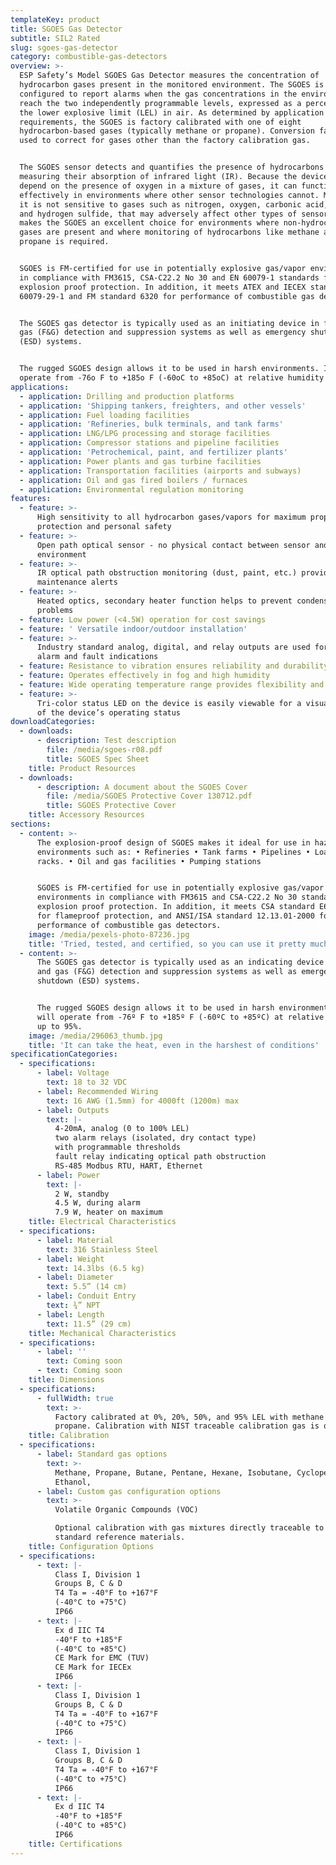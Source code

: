 ```yaml
---
templateKey: product
title: SGOES Gas Detector
subtitle: SIL2 Rated
slug: sgoes-gas-detector
category: combustible-gas-detectors
overview: >-
  ESP Safety’s Model SGOES Gas Detector measures the concentration of
  hydrocarbon gases present in the monitored environment. The SGOES is
  configured to report alarms when the gas concentrations in the environment
  reach the two independently programmable levels, expressed as a percentage of
  the lower explosive limit (LEL) in air. As determined by application
  requirements, the SGOES is factory calibrated with one of eight
  hydrocarbon-based gases (typically methane or propane). Conversion factors are
  used to correct for gases other than the factory calibration gas.


  The SGOES sensor detects and quantifies the presence of hydrocarbons by
  measuring their absorption of infrared light (IR). Because the device does not
  depend on the presence of oxygen in a mixture of gases, it can function
  effectively in environments where other sensor technologies cannot. Moreover,
  it is not sensitive to gases such as nitrogen, oxygen, carbonic acid, ammonia,
  and hydrogen sulfide, that may adversely affect other types of sensors. This
  makes the SGOES an excellent choice for environments where non-hydrocarbon
  gases are present and where monitoring of hydrocarbons like methane and
  propane is required.


  SGOES is FM-certified for use in potentially explosive gas/vapor environments
  in compliance with FM3615, CSA-C22.2 No 30 and EN 60079-1 standards for
  explosion proof protection. In addition, it meets ATEX and IECEX standard EN
  60079-29-1 and FM standard 6320 for performance of combustible gas detectors.


  The SGOES gas detector is typically used as an initiating device in fire and
  gas (F&G) detection and suppression systems as well as emergency shutdown
  (ESD) systems.


  The rugged SGOES design allows it to be used in harsh environments. It will
  operate from -76o F to +185o F (-60oC to +85oC) at relative humidity up to 95%
applications:
  - application: Drilling and production platforms
  - application: 'Shipping tankers, freighters, and other vessels'
  - application: Fuel loading facilities
  - application: 'Refineries, bulk terminals, and tank farms'
  - application: LNG/LPG processing and storage facilities
  - application: Compressor stations and pipeline facilities
  - application: 'Petrochemical, paint, and fertilizer plants'
  - application: Power plants and gas turbine facilities
  - application: Transportation facilities (airports and subways)
  - application: Oil and gas fired boilers / furnaces
  - application: Environmental regulation monitoring
features:
  - feature: >-
      High sensitivity to all hydrocarbon gases/vapors for maximum property
      protection and personal safety
  - feature: >-
      Open path optical sensor - no physical contact between sensor and
      environment
  - feature: >-
      IR optical path obstruction monitoring (dust, paint, etc.) provides
      maintenance alerts
  - feature: >-
      Heated optics, secondary heater function helps to prevent condensation
      problems
  - feature: Low power (<4.5W) operation for cost savings
  - feature: ' Versatile indoor/outdoor installation'
  - feature: >-
      Industry standard analog, digital, and relay outputs are used for remote
      alarm and fault indications
  - feature: Resistance to vibration ensures reliability and durability
  - feature: Operates effectively in fog and high humidity
  - feature: Wide operating temperature range provides flexibility and reliability
  - feature: >-
      Tri-color status LED on the device is easily viewable for a visual report
      of the device’s operating status
downloadCategories:
  - downloads:
      - description: Test description
        file: /media/sgoes-r08.pdf
        title: SGOES Spec Sheet
    title: Product Resources
  - downloads:
      - description: A document about the SGOES Cover
        file: /media/SGOES Protective Cover 130712.pdf
        title: SGOES Protective Cover
    title: Accessory Resources
sections:
  - content: >-
      The explosion-proof design of SGOES makes it ideal for use in hazardous
      environments such as: • Refineries • Tank farms • Pipelines • Loading
      racks. • Oil and gas facilities • Pumping stations


      SGOES is FM-certified for use in potentially explosive gas/vapor
      environments in compliance with FM3615 and CSA-C22.2 No 30 standards for
      explosion proof protection. In addition, it meets CSA standard E60079-1
      for flameproof protection, and ANSI/ISA standard 12.13.01-2000 for
      performance of combustible gas detectors.
    image: /media/pexels-photo-87236.jpg
    title: 'Tried, tested, and certified, so you can use it pretty much anywhere'
  - content: >-
      The SGOES gas detector is typically used as an indicating device in fire
      and gas (F&G) detection and suppression systems as well as emergency
      shutdown (ESD) systems.


      The rugged SGOES design allows it to be used in harsh environments. It
      will operate from -76º F to +185º F (-60ºC to +85ºC) at relative humidity
      up to 95%.
    image: /media/296063_thumb.jpg
    title: 'It can take the heat, even in the harshest of conditions'
specificationCategories:
  - specifications:
      - label: Voltage
        text: 18 to 32 VDC
      - label: Recommended Wiring
        text: 16 AWG (1.5mm) for 4000ft (1200m) max
      - label: Outputs
        text: |-
          4-20mA, analog (0 to 100% LEL)
          two alarm relays (isolated, dry contact type)
          with programmable thresholds
          fault relay indicating optical path obstruction
          RS-485 Modbus RTU, HART, Ethernet
      - label: Power
        text: |-
          2 W, standby
          4.5 W, during alarm
          7.9 W, heater on maximum
    title: Electrical Characteristics
  - specifications:
      - label: Material
        text: 316 Stainless Steel
      - label: Weight
        text: 14.3lbs (6.5 kg)
      - label: Diameter
        text: 5.5” (14 cm)
      - label: Conduit Entry
        text: ¾” NPT
      - label: Length
        text: 11.5” (29 cm)
    title: Mechanical Characteristics
  - specifications:
      - label: ''
        text: Coming soon
      - text: Coming soon
    title: Dimensions
  - specifications:
      - fullWidth: true
        text: >-
          Factory calibrated at 0%, 20%, 50%, and 95% LEL with methane or
          propane. Calibration with NIST traceable calibration gas is optional.
    title: Calibration
  - specifications:
      - label: Standard gas options
        text: >-
          Methane, Propane, Butane, Pentane, Hexane, Isobutane, Cyclopentane,
          Ethanol,
      - label: Custom gas configuration options
        text: >-
          Volatile Organic Compounds (VOC)

          Optional calibration with gas mixtures directly traceable to NIST
          standard reference materials.
    title: Configuration Options
  - specifications:
      - text: |-
          Class I, Division 1
          Groups B, C & D
          T4 Ta = -40°F to +167°F
          (-40°C to +75°C)
          IP66
      - text: |-
          Ex d IIC T4
          -40°F to +185°F
          (-40°C to +85°C)
          CE Mark for EMC (TUV)
          CE Mark for IECEx
          IP66
      - text: |-
          Class I, Division 1
          Groups B, C & D
          T4 Ta = -40°F to +167°F
          (-40°C to +75°C)
          IP66
      - text: |-
          Class I, Division 1
          Groups B, C & D
          T4 Ta = -40°F to +167°F
          (-40°C to +75°C)
          IP66
      - text: |-
          Ex d IIC T4
          -40°F to +185°F
          (-40°C to +85°C)
          IP66
    title: Certifications
---
```


